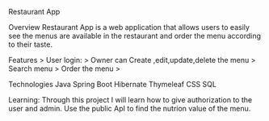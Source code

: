 

Restaurant App
 
Overview
    Restaurant App is a web application that allows users to easily see the menus
  are available in the restaurant and order the menu according to their taste.

Features
    > User login:
    > Owner can  Create ,edit,update,delete the menu
    > Search menu
    > Order the menu
    > 
    
Technologies
    Java
    Spring Boot
    Hibernate
    Thymeleaf
    CSS
    SQL

Learning:
  Through this project I will learn how to give authorization to the user and admin.
Use the public ApI to find the nutrion value of the menu.

  

